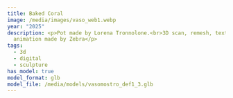 ```yaml
---
title: Baked Coral
image: /media/images/vaso_web1.webp
year: "2025"
description: <p>Pot made by Lorena Tronnolone.<br>3D scan, remesh, texturing e
  animation made by Zebra</p>
tags:
  - 3d
  - digital
  - sculpture
has_model: true
model_format: glb
model_file: /media/models/vasomostro_def1_3.glb
---
```

